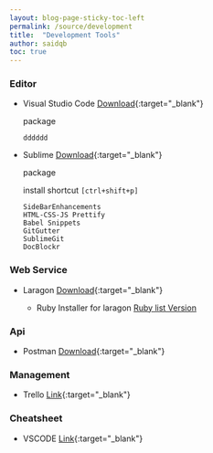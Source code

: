 ```yaml
---
layout: blog-page-sticky-toc-left
permalink: /source/development
title:  "Development Tools"
author: saidqb
toc: true
---
```



### Editor

+ Visual Studio Code [Download](https://code.visualstudio.com/download){:target="_blank"}
	
	package
	```
	dddddd
	```
+ Sublime [Download](https://www.sublimetext.com/download){:target="_blank"}

	package

	install shortcut ``[ctrl+shift+p]``

	```
	SideBarEnhancements
	HTML-CSS-JS Prettify
	Babel Snippets
	GitGutter
	SublimeGit
	DocBlockr
	```

### Web Service

+ Laragon [Download](https://laragon.org/download/index.html){:target="_blank"}
	
	- Ruby Installer for laragon [Ruby list Version](https://raw.githubusercontent.com/oneclick/rubyinstaller.org-website/master/_data/downloads.yaml)

### Api

+ Postman [Download](https://www.postman.com/downloads){:target="_blank"}



### Management

+ Trello [Link](https://trello.com){:target="_blank"}

### Cheatsheet 

+ VSCODE [Link](https://quickref.me/vscode.html){:target="_blank"}

